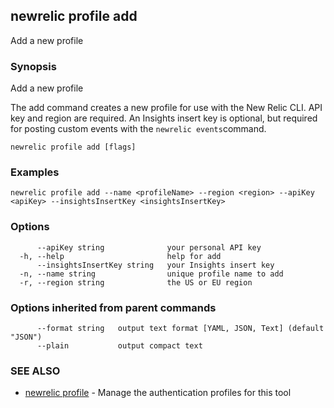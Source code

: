 ## newrelic profile add

Add a new profile

### Synopsis

Add a new profile

The add command creates a new profile for use with the New Relic CLI.
API key and region are required. An Insights insert key is optional, but required
for posting custom events with the `newrelic events`command.


```
newrelic profile add [flags]
```

### Examples

```
newrelic profile add --name <profileName> --region <region> --apiKey <apiKey> --insightsInsertKey <insightsInsertKey>
```

### Options

```
      --apiKey string              your personal API key
  -h, --help                       help for add
      --insightsInsertKey string   your Insights insert key
  -n, --name string                unique profile name to add
  -r, --region string              the US or EU region
```

### Options inherited from parent commands

```
      --format string   output text format [YAML, JSON, Text] (default "JSON")
      --plain           output compact text
```

### SEE ALSO

* [newrelic profile](newrelic_profile.md)	 - Manage the authentication profiles for this tool

